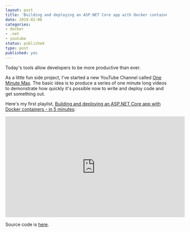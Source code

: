 ```yaml
---
layout: post
title: 'Building and deploying an ASP.NET Core app with Docker containers - in 5 minutes'
date: 2019-02-06 
categories:
- docker
- .net
- youtube
status: published
type: post
published: yes	
---
```


Today's tools allow developers to be more productive than ever. 

As a little fun side project, I've started a new YouTube Channel called [One Minute Max](https://www.youtube.com/channel/UC75HhVM8vW-tekXtan94usg). The basic idea is to produce a series of one minute long videos to demonstrate how quickly it's possible now to write and deploy code and get something out.

Here's my first playlist, [Building and deploying an ASP.NET Core app with Docker containers - in 5 minutes](https://www.youtube.com/playlist?list=PLt6J4vns3HFo4mbLhoYYK0dyre2ST7Oy1):

<iframe width="560" height="315" src="https://www.youtube.com/embed/videoseries?list=PLt6J4vns3HFo4mbLhoYYK0dyre2ST7Oy1" frameborder="0" allow="accelerometer; autoplay; encrypted-media; gyroscope; picture-in-picture" allowfullscreen></iframe>


<!-- more -->

Source code is [here](https://github.com/MaxHorstmann/OneMinuteMax).
